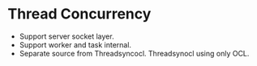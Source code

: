 Thread Concurrency
==================

* Support server socket layer.
* Support worker and task internal.
* Separate source from Threadsyncocl. Threadsynocl using only OCL.


